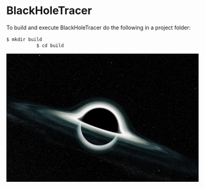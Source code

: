 # BlackHoleTracer
To build and execute BlackHoleTracer do the following in a project folder:
<pre><code>$ mkdir build
           $ cd build</code></pre>
![blackhole](output.png "BlackHole")
